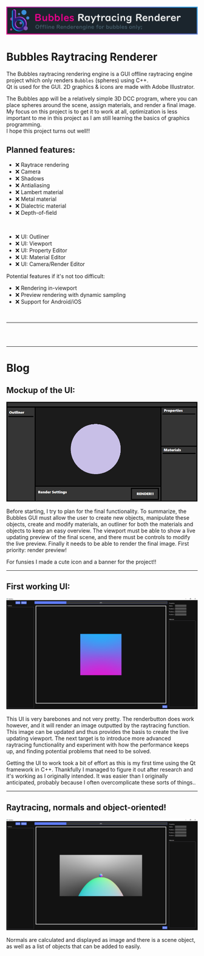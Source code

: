 ![image](https://github.com/MaxineCodes/Bubbles/blob/master/Bubbles/img/banner.png)

# Bubbles Raytracing Renderer
 
The Bubbles raytracing rendering engine is a GUI offline raytracing engine project which only renders `Bubbles` (spheres) using C++. <br/>
Qt is used for the GUI. 2D graphics & icons are made with Adobe Illustrator.

The Bubbles app will be a relatively simple 3D DCC program, where you can place spheres around the scene, assign materials, and render a final image. <br/>
My focus on this project is to get it to work at all, optimization is less important to me in this project as I am still learning the basics of graphics programming. <br/>
I hope this project turns out well!!

## Planned features:

- ❌ Raytrace rendering
- ❌ Camera
- ❌ Shadows
- ❌ Antialiasing
- ❌ Lambert material
- ❌ Metal material
- ❌ Dialectric material
- ❌ Depth-of-field
<br/>

- ❌ UI: Outliner
- ❌ UI: Viewport
- ❌ UI: Property Editor
- ❌ UI: Material Editor
- ❌ UI: Camera/Render Editor

Potential features if it's not too difficult:

- ❌ Rendering in-viewport
- ❌ Preview rendering with dynamic sampling
- ❌ Support for Android/iOS
<br/>

---

<br/>
<br/>

---

# Blog


## Mockup of the UI:

![image](https://github.com/MaxineCodes/Bubbles/blob/master/Blog/UI_Mockup.png)

Before starting, I try to plan for the final functionality. To summarize, the Bubbles GUI must allow the user to create new objects, manipulate these objects, create and modify materials, an outliner for both the materials and objects to keep an easy overview. The viewport must be able to show a live updating preview of the final scene, and there must be controls to modify the live preview. Finally it needs to be able to render the final image. First priority: render preview!

For funsies I made a cute icon and a banner for the project!! 

---

## First working UI:

![image](https://github.com/MaxineCodes/Bubbles/blob/master/Blog/first_ui.jpg)

This UI is very barebones and not very pretty. The renderbutton does work however, and it will render an image outputted by the raytracing function. This image can be updated and thus provides the basis to create the live updating viewport. The next target is to introduce more advanced raytracing functionality and experiment with how the performance keeps up, and finding potential problems that need to be solved.

Getting the UI to work took a bit of effort as this is my first time using the Qt framework in C++. Thankfully I managed to figure it out after research and it's working as I originally intended. It was easier than I originally anticipated, probably because I often overcomplicate these sorts of things..

---

## Raytracing, normals and object-oriented!

![image](https://github.com/MaxineCodes/Bubbles/blob/master/Blog/first_raytrace.jpg)

Normals are calculated and displayed as image and there is a scene object, as well as a list of objects that can be added to easily.

